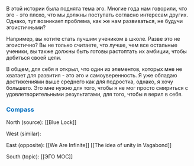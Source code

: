 
В этой истории была поднята тема эго. Многие года нам говорили, что эго - это плохо, что мы должны поступать согласно интересам других. Однако, тут возникает проблема, как же нам развиваться, не будучи эгоистичными? 

Например, вы хотите стать лучшим учеником в школе. Разве это не эгоистично? Вы не только считаете, что лучше, чем все остальные ученики, вы также должны быть готовы растоптать их амбиции, чтобы добиться своей цели.

В общем, для себя я открыл, что один из элементов, которых мне не хватает для развития - это эго и самоуверенность. Я уже обладаю достижениями выше среднего как для подростка, однако, я хочу большего. Эго мне нужно для того, чтобы я не мог просто смириться с удовлетворительными результатами, для того, чтобы я верил в себя.



### <span style="color:#0070c0">Compass</span>
North (source):
[[Blue Lock]]

West (similar):


East (opposite):
[[We Are Infinite]]
[[The idea of unity in Vagabond]]

South (topic):
[[ЭГО MOC]]

